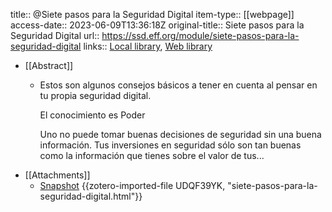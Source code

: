 title:: @Siete pasos para la Seguridad Digital
item-type:: [[webpage]]
access-date:: 2023-06-09T13:36:18Z
original-title:: Siete pasos para la Seguridad Digital
url:: https://ssd.eff.org/module/siete-pasos-para-la-seguridad-digital
links:: [Local library](zotero://select/groups/5065565/items/82M5YKBP), [Web library](https://www.zotero.org/groups/5065565/items/82M5YKBP)

- [[Abstract]]
	- Estos son algunos consejos básicos a tener en cuenta al pensar en tu propia seguridad digital.
	  
	  
	  El conocimiento es Poder
	  
	  Uno no puede tomar buenas decisiones de seguridad sin una buena información. Tus inversiones en seguridad sólo son tan buenas como la información que tienes sobre el valor de tus...
- [[Attachments]]
	- [Snapshot](https://ssd.eff.org/es/module/siete-pasos-para-la-seguridad-digital) {{zotero-imported-file UDQF39YK, "siete-pasos-para-la-seguridad-digital.html"}}
